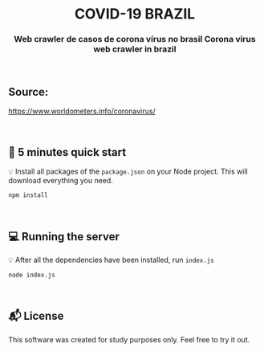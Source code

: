 <h1 align="center">
  COVID-19 BRAZIL
</h1>

<h3 align="center">
    Web crawler de casos de corona vírus no brasil
    Corona virus web crawler in brazil
</h3>

<br>

## Source:

https://www.worldometers.info/coronavirus/

<br>

## :rocket: 5 minutes quick start

:bulb: Install all packages of the `package.json` on your Node project. This will download everything you need.

```
npm install
```

<br>

## :computer: Running the server

:bulb: After all the dependencies have been installed, run `index.js`

```
node index.js
```

<br>

## :mailbox_with_mail: License

This software was created for study purposes only. Feel free to try it out.

